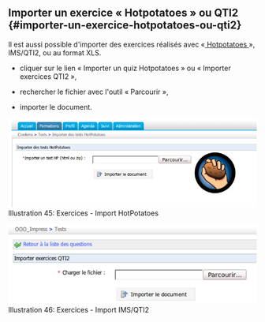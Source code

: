 ## Importer un exercice « Hotpotatoes » ou QTI2 {#importer-un-exercice-hotpotatoes-ou-qti2}

Il est aussi possible d&#039;importer des exercices réalisés avec «[ Hotpotatoes ](http://ecolestjeanb.free.fr/hot_potatoes/)», IMS/QTI2, ou au format XLS.

*   cliquer sur le lien « Importer un quiz Hotpotatoes » ou « Importer exercices QTI2 »,

*   rechercher le fichier avec l&#039;outil « Parcourir »,

*   importer le document.

![](../assets/coursexercice_-hotpotatoes.png)Illustration 45: Exercices - Import HotPotatoes

![](../assets/images6.png)Illustration 46: Exercices - Import IMS/QTI2